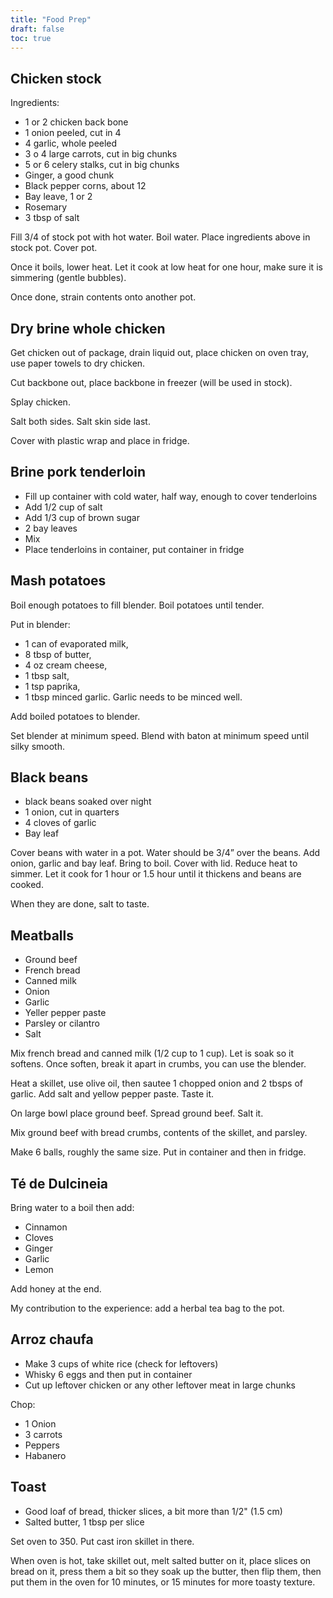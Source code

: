 ```yaml
---
title: "Food Prep"
draft: false
toc: true
---
```



## Chicken stock
Ingredients:
- 1 or 2 chicken back bone
- 1 onion peeled, cut in 4
- 4 garlic, whole peeled
- 3 o 4 large carrots, cut in big chunks
- 5 or 6 celery stalks, cut in big chunks
- Ginger, a good chunk
- Black pepper corns, about 12
- Bay leave, 1 or 2
- Rosemary
- 3 tbsp of salt

Fill 3/4 of stock pot with hot water. Boil water. Place ingredients above in stock pot. Cover pot.

Once it boils, lower heat. Let it cook at low heat for one hour, make sure it is simmering (gentle bubbles).

Once done, strain contents onto another pot.


## Dry brine whole chicken
Get chicken out of package, drain liquid out, place chicken on oven tray, use paper towels to dry chicken.

Cut backbone out, place backbone in freezer (will be used in stock).

Splay chicken.

Salt both sides. Salt skin side last. 

Cover with plastic wrap and place in fridge.

## Brine pork tenderloin
- Fill up container with cold water, half way, enough to cover tenderloins
- Add 1/2 cup of salt
- Add 1/3 cup of brown sugar
- 2 bay leaves
- Mix
- Place tenderloins in container, put container in fridge

## Mash potatoes 
Boil enough potatoes to fill blender. Boil potatoes until tender. 

Put in blender:
- 1 can of evaporated milk, 
- 8 tbsp of butter, 
- 4 oz cream cheese, 
- 1 tbsp salt, 
- 1 tsp paprika, 
- 1 tbsp minced garlic. Garlic needs to be minced well. 

Add boiled potatoes to blender.

Set blender at minimum speed. Blend with baton at minimum speed until silky smooth.


## Black beans

- black beans soaked over night
- 1 onion, cut in quarters
- 4 cloves of garlic
- Bay leaf

Cover beans with water in a pot. Water should be 3/4” over the beans. Add onion, garlic and bay leaf. Bring to boil. Cover with lid. Reduce heat to simmer. Let it cook for 1 hour or 1.5 hour until it thickens and beans are cooked.

When they are done, salt to taste.


## Meatballs

- Ground beef
- French bread
- Canned milk
- Onion
- Garlic
- Yeller pepper paste
- Parsley or cilantro
- Salt

Mix french bread and canned milk (1/2 cup to 1 cup). Let is soak so it softens. Once soften, break it apart in crumbs, you can use the blender.

Heat a skillet, use olive oil, then sautee 1 chopped onion and 2 tbsps of garlic. Add salt and yellow pepper paste. Taste it.

On large bowl place ground beef. Spread ground beef. Salt it.

Mix ground beef with bread crumbs, contents of the skillet, and parsley.

Make 6 balls, roughly the same size. Put in container and then in fridge.


## Té de Dulcineia

Bring water to a boil then add:

- Cinnamon 
- Cloves
- Ginger
- Garlic
- Lemon 

Add honey at the end. 

My contribution to the experience: add a herbal tea bag to the pot. 


## Arroz chaufa

- Make 3 cups of white rice (check for leftovers)
- Whisky 6 eggs and then put in container
- Cut up leftover chicken or any other leftover meat in large chunks

Chop:
- 1 Onion
- 3 carrots
- Peppers
- Habanero

## Toast

- Good loaf of bread, thicker slices, a bit more than 1/2" (1.5 cm)
- Salted butter, 1 tbsp per slice

Set oven to 350. Put cast iron skillet in there.

When oven is hot, take skillet out, melt salted butter on it, place slices on bread on it, press them a bit so they soak up the butter, then flip them, then put them in the oven for 10 minutes, or 15 minutes for more toasty texture.

